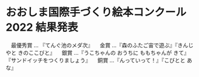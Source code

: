# おおしま国際手づくり絵本コンクール2022 結果発表
　最優秀賞 … 『てんぐ池のメダ次』
　金賞 …『森のふたご宙で遊ぶ』『きんじやと きのここびと』
　銀賞 …『うこちゃんの おうちに ももちゃんが きて』『サンドイッチをつくりましょう』
　銅賞 …『んっていって！』『こびとと あな』

